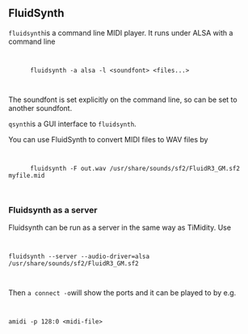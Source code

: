
##  FluidSynth 


 `fluidsynth`is a command line MIDI player.
It runs under ALSA with a command line

```

	
	  fluidsynth -a alsa -l <soundfont> <files...>
	
      
```


The soundfont is set explicitly on the command line, so can be
set to another soundfont.


 `qsynth`is a GUI interface to `fluidsynth`.


You can use FluidSynth to convert MIDI files to WAV files by

```

	
	  fluidsynth -F out.wav /usr/share/sounds/sf2/FluidR3_GM.sf2 myfile.mid
	
      
```

###  Fluidsynth as a server 


Fluidsynth can be run as a server in the same way as TiMidity.
Use

```

	
fluidsynth --server --audio-driver=alsa /usr/share/sounds/sf2/FluidR3_GM.sf2
	
      
```


Then `a connect -o`will show the ports and it can
be played to by e.g.

```

	
amidi -p 128:0 <midi-file>
	
      
```
